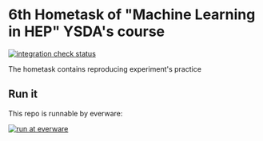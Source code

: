 # 6th Hometask of "Machine Learning in HEP" YSDA's course

[![integration check status](https://img.shields.io/circleci/project/Leensman/HEP_ML-Project_6.svg)](https://circleci.com/gh/Leensman/HEP_ML-Project_6/)

The hometask contains reproducing experiment's practice

## Run it

This repo is runnable by everware:

[![run at everware](https://img.shields.io/badge/run%20me-@everware-blue.svg)](https://everware.rep.school.yandex.net/hub/oauth_login?repourl=https://github.com/Leensman/HEP_ML-Project_6)